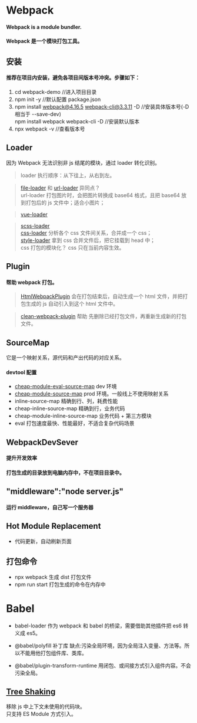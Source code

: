 # Webpack

#### Webpack is a module bundler.

#### Webpack 是一个模块打包工具。

## 安装

#### 推荐在项目内安装，避免各项目间版本号冲突。步骤如下：

1. cd webpack-demo //进入项目目录
2. npm init -y //默认配置 package.json
3. npm install webpack@4.16.5 webpack-cli@3.3.11 -D //安装具体版本号(-D 相当于 --save-dev)  
   npm install webpack webpack-cli -D //安装默认版本
4. npx webpack -v //查看版本号

## Loader

因为 Webpack 无法识别非 js 结尾的模块，通过 loader 转化识别。

> loader 执行顺序：从下往上，从右到左。

> [file-loader](https://v4.webpack.js.org/loaders/file-loader/) 和 [url-loader](https://v4.webpack.js.org/loaders/url-loader/) 异同点？  
> url-loader 打包图片时，会把图片转换成 base64 格式，且把 base64 放到打包后的 js 文件中；适合小图片；

> [vue-loader](https://vue-loader.vuejs.org/zh/)

> [scss-loader](https://v4.webpack.js.org/loaders/sass-loader/)  
> [css-loader]() 分析各个 css 文件间关系，合并成一个 css；  
> [style-loader]() 拿到 css 合并文件后，把它挂载到 head 中；  
> css 打包的模块化？ css 只在当前内容生效。

## Plugin

#### 帮助 webpack 打包。

> [HtmlWebpackPlugin](https://webpack.js.org/plugins/html-webpack-plugin/#root)
> 会在打包结束后，自动生成一个 html 文件，并把打包生成的 js 自动引入到这个 html 文件中。

> [clean-webpack-plugin]() 帮助 先删除已经打包文件，再重新生成新的打包文件。

## SourceMap

它是一个映射关系，源代码和产出代码的对应关系。

#### devtool 配置

- [cheap-module-eval-source-map](https://webpack.js.org/configuration/devtool/) dev 环境
- [cheap-module-source-map](https://webpack.js.org/configuration/devtool/) prod 环境。一般线上不使用映射关系
- inline-source-map 精确到行、列，耗费性能
- cheap-inline-source-map 精确到行，业务代码
- cheap-module-inline-source-map 业务代码 + 第三方模块
- eval 打包速度最快、性能最好，不适合复杂代码场景

## WebpackDevSever

#### 提升开发效率

#### 打包生成的目录放到电脑内存中，不在项目目录中。

## "middleware":"node server.js"

#### 运行 middleware，自己写一个服务器

## Hot Module Replacement

- 代码更新，自动刷新页面

## 打包命令

- npx webpack 生成 dist 打包文件
- npm run start 打包生成的命令在内存中

# Babel

- babel-loader
  作为 webpack 和 babel 的桥梁，需要借助其他插件把 es6 转义成 es5。

- @babel/polyfill 补丁库
  缺点:污染全局环境，因为全局注入变量、方法等。所以不能用他打包组件库、类库。

- @babel/plugin-transform-runtime
  用闭包、或间接方式引入组件内容。不会污染全局。

## [Tree Shaking](https://webpack.js.org/guides/tree-shaking/)

移除 js 中上下文未使用的代码块。  
只支持 ES Module 方式引入。
